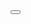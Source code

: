  <Grid Height="50">
            <TextBox Text="cc" Padding="0,0,60,0" HorizontalAlignment="Stretch"  Height="50"  />
            <Button Content="seç" HorizontalAlignment="Right" Width="40"  Height="50"  />
        </Grid>

